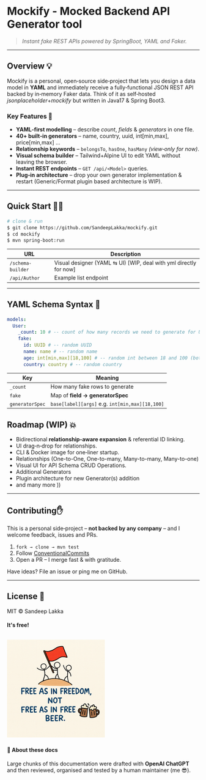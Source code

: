 # Mockify - Mocked Backend API Generator tool

> *Instant fake REST APIs powered by SpringBoot, YAML and Faker.*
>
---

## Overview 💡

Mockify is a personal, open‑source side‑project that lets you design a data model in **YAML** and immediately receive a
fully‑functional JSON REST API backed by in‑memory Faker data. Think of it as self‑hosted *jsonplaceholder*+*mockify*
but written in Java17 & Spring Boot3.

### Key Features 🔦

* **YAML‑first modelling** – describe *count*, *fields* & *generators* in one file.
* **40+ built‑in generators** – name, country, uuid, int\[min,max], price\[min,max] …
* **Relationship keywords** – `belongsTo`, `hasOne`, `hasMany` *(view‑only for now)*.
* **Visual schema builder** – Tailwind+Alpine UI to edit YAML without leaving the browser.
* **Instant REST endpoints** – `GET /api/<Model>` queries.
* **Plug‑in architecture** – drop your own generator implementation & restart (Generic/Format plugin based architecture
  is WIP).

---

## Quick Start 🤘🏼

```bash
# clone & run
$ git clone https://github.com/SandeepLakka/mockify.git
$ cd mockify
$ mvn spring-boot:run
```

| URL                                | Description                 |
| ---------------------------------- | --------------------------- |
| `/schema-builder`                  | Visual designer (YAML ⇆ UI) [WIP, deal with yml directly for now] |
| `/api/Author`                      | Example list endpoint       |

---

## YAML Schema Syntax 🧾

```yaml
models:
  User:
    _count: 10 # -- count of how many records we need to generate for User
    fake:
      id: UUID # -- random UUID
      name: name # -- random name
      age: int[min,max][18,100] # -- random int between 18 and 100 (both inclusive)
      country: country # -- random country
```

| Key             | Meaning                                         |
| --------------- | ----------------------------------------------- |
| `_count`        | How many fake rows to generate                  |
| `fake`          | Map of **field → generatorSpec**                |
| `generatorSpec` | `base[label][args]` e.g. `int[min,max][18,100]` |

## Roadmap (WIP) 💥

* Bidirectional **relationship‑aware expansion** & referential ID linking.
* UI drag‑n‑drop for relationships.
* CLI & Docker image for one‑liner startup.
* Relationships (One-to-One, One-to-many, Many-to-many, Many-to-one)
* Visual UI for API Schema CRUD Operations.
* Additional Generators
* Plugin architecture for new Generator(s) addition
* and many more ))

---

## Contributing✋

This is a personal side‑project – **not backed by any company** – and I welcome feedback, issues and PRs.

1. `fork → clone → mvn test`
2. Follow [ConventionalCommits](https://www.conventionalcommits.org/)
3. Open a PR – I merge fast & with gratitude.

Have ideas? File an issue or ping me on GitHub.

---

## License 🔖

MIT © Sandeep Lakka

#### It's free!

![Free as in freedom not as free beer](assets/faif.png)
---

#### 🤖 About these docs

Large chunks of this documentation were drafted with **OpenAI ChatGPT** and then reviewed, organised and tested by a
human maintainer (me 😎).
